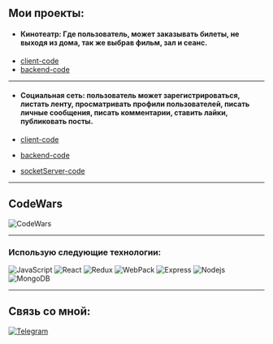 ## Мои проекты:

* #### Кинотеатр: Где пользователь, может заказывать билеты, не выходя из дома, так же выбрав фильм, зал и сеанс. 
* [client-code](https://github.com/jack-coul/cinema-client)
* [backend-code](https://github.com/jack-coul/backForCinema)

***

* #### Социальная сеть: пользователь может зарегистрироваться, листать ленту, просматривать профили пользователей, писать личные сообщения, писать комментарии, ставить лайки, публиковать посты.

* [client-code](https://github.com/jack-coul/social-network)
* [backend-code](https://github.com/jack-coul/backForSocialMedia)
* [socketServer-code](https://github.com/jack-coul/backForSocialMedia)


***

## CodeWars
![CodeWars](https://www.codewars.com/users/jackcoul/badges/large)

***

### Использую следующие технологии:

<p>
  
  <img alt="JavaScript" src="https://img.shields.io/badge/-JavaScript-red?style=for-the-badge&logo=JavaScript&logoColor=white"/>   
  <img alt="React" src="https://img.shields.io/badge/-React-45b8d8?style=for-the-badge&logo=react&logoColor=white" />    
  <img alt="Redux" src="https://img.shields.io/badge/-Redux-430098?style=for-the-badge&logo=redux&logoColor=white" />   
  <img alt="WebPack" src="https://img.shields.io/badge/webpack-111111?style=for-the-badge&logo=Webpack" />   
  <img alt="Express" src="https://img.shields.io/badge/-Express-pink?style=for-the-badge&logo=Express&logoColor=black" />
  <img alt="Nodejs" src="https://img.shields.io/badge/-Nodejs-43853d?style=for-the-badge&logo=Node.js&logoColor=white" />
  <img alt="MongoDB" src="https://img.shields.io/badge/-mongo_DB-white?style=for-the-badge&logo=mongoDB&logoColor=43853d" /> 


</p>

____


## Связь со мной: 
[![Telegram](https://img.shields.io/badge/Telegram-111111?style=for-the-badge&logo=telegram)](https://t.me/JackCoul)


